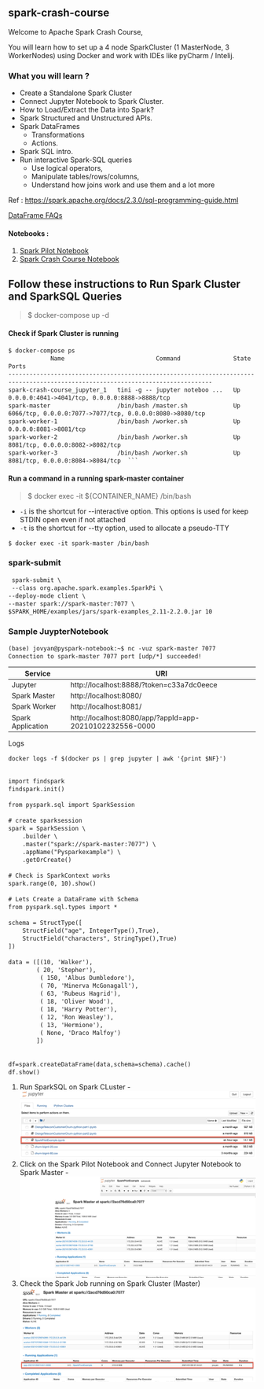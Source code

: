 ## spark-crash-course

Welcome to Apache Spark Crash Course, 

You will learn how to set up a 4 node SparkCluster (1 MasterNode, 3 WorkerNodes) using Docker and work with IDEs like pyCharm / Intelij.

### What you will learn ?
* Create a Standalone Spark Cluster 
* Connect Jupyter Notebook to Spark Cluster.
* How to Load/Extract the Data into Spark?
* Spark Structured and Unstructured APIs.
* Spark DataFrames 
    * Transformations 
    * Actions.
* Spark SQL intro.
* Run interactive Spark-SQL queries
    * Use logical operators, 
    * Manipulate tables/rows/columns,
    * Understand how joins work and use them and a lot more
    
Ref : https://spark.apache.org/docs/2.3.0/sql-programming-guide.html

[DataFrame FAQs](https://docs.databricks.com/spark/latest/dataframes-datasets/introduction-to-dataframes-python.html#dataframe-faqs)



#### Notebooks :
1. [Spark Pilot Notebook](./data/SparkPilotExample.ipynb)
2. [Spark Crash Course Notebook](./data/spark-crash-course-python.ipynb)

## Follow these instructions to Run Spark Cluster and SparkSQL Queries

> $ docker-compose up -d

#### Check if Spark Cluster is running

```shell script
$ docker-compose ps
            Name                          Command               State                            Ports                          
--------------------------------------------------------------------------------------------------------------------------------
spark-crash-course_jupyter_1   tini -g -- jupyter noteboo ...   Up      0.0.0.0:4041->4041/tcp, 0.0.0.0:8888->8888/tcp          
spark-master                   /bin/bash /master.sh             Up      6066/tcp, 0.0.0.0:7077->7077/tcp, 0.0.0.0:8080->8080/tcp
spark-worker-1                 /bin/bash /worker.sh             Up      0.0.0.0:8081->8081/tcp                                  
spark-worker-2                 /bin/bash /worker.sh             Up      8081/tcp, 0.0.0.0:8082->8082/tcp                        
spark-worker-3                 /bin/bash /worker.sh             Up      8081/tcp, 0.0.0.0:8084->8084/tcp  ```
```

#### Run a command in a running spark-master container
> $ docker exec -it ${CONTAINER_NAME} /bin/bash
* `-i` is the shortcut for --interactive option. This options is used for keep STDIN open even if not attached
* `-t` is the shortcut for --tty option, used to allocate a pseudo-TTY


```shell script
$ docker exec -it spark-master /bin/bash
```

### spark-submit

```
 spark-submit \
 --class org.apache.spark.examples.SparkPi \
--deploy-mode client \
--master spark://spark-master:7077 \
$SPARK_HOME/examples/jars/spark-examples_2.11-2.2.0.jar 10
```

### Sample JuypterNotebook

```shell script
(base) jovyan@pyspark-notebook:~$ nc -vuz spark-master 7077
Connection to spark-master 7077 port [udp/*] succeeded!

```

| Service           	| URI                                                      	|
|-------------------	|----------------------------------------------------------	|
| Jupyter           	| http://localhost:8888/?token=c33a7dc0eece                	|
| Spark Master      	| http://localhost:8080/                                   	|
| Spark Worker      	| http://localhost:8081/                                   	|
| Spark Application 	| http://localhost:8080/app/?appId=app-20210102232556-0000 	|

Logs
```
docker logs -f $(docker ps | grep jupyter | awk '{print $NF}')
```

```jupyterpython

import findspark
findspark.init()

from pyspark.sql import SparkSession

# create sparksession
spark = SparkSession \
    .builder \
    .master("spark://spark-master:7077") \
    .appName("Pysparkexample") \
    .getOrCreate()

# Check is SparkContext works
spark.range(0, 10).show()

# Lets Create a DataFrame with Schema
from pyspark.sql.types import *

schema = StructType([
    StructField("age", IntegerType(),True), 
    StructField("characters", StringType(),True)
])

data = ([(10, 'Walker'),
        ( 20, 'Stepher'),
         ( 150, 'Albus Dumbledore'),
         ( 70, 'Minerva McGonagall'),
         ( 63, 'Rubeus Hagrid'),
         ( 18, 'Oliver Wood'),
         ( 18, 'Harry Potter'),
         ( 12, 'Ron Weasley'),
         ( 13, 'Hermione'),
         ( None, 'Draco Malfoy')
        ])
    
    
df=spark.createDataFrame(data,schema=schema).cache()
df.show()

```


1. Run SparkSQL on Spark CLuster -  ![List the NoteBooks](./images/image1.png)
2. Click on the Spark Pilot Notebook and Connect Jupyter Notebook to Spark Master -  ![Code SparkSubmit](./images/image2.png)
3. Check the Spark Job running on Spark Cluster (Master) ![Spark Master UI](./images/image2-2.png)


